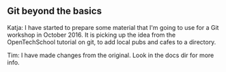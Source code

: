 ## Git beyond the basics

Katja: I have started to prepare some material that I'm going to use for a Git workshop in October 2016. It is picking up the idea from the OpenTechSchool tutorial on git, to add local pubs and cafes to a directory.

Tim: I have made changes from the original. Look in the docs dir for more info. 
